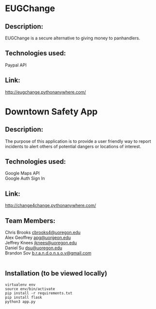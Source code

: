 # EUGChange

## Description:
EUGChange is a secure alternative to giving money to panhandlers. <br/>

## Technologies used: <br/>
Paypal API

## Link:
http://eugchange.pythonanywhere.com/ <br/>


# Downtown Safety App

## Description:<br/>
The purpose of this application is to provide a user friendly way to report
incidents to alert others of potential dangers or locations of interest.

## Technologies used:<br/>
Google Maps API<br/>
Google Auth Sign In

## Link:
http://change4change.pythonanywhere.com/ <br/>


## Team Members: <br/>
Chris Brooks cbrooks4@uoregon.edu<br/>
Alex Geoffrey apg@uorgeon.edu<br/>
Jeffrey Knees jknees@uoregon.edu<br/>
Daniel Su dsu@uoregon.edu<br/>
Brandon Sov b.r.a.n.d.o.n.s.o.v@gmail.com<br/>
<br/>

## Installation (to be viewed locally)
```
virtualenv env
source env/bin/activate
pip install -r requirements.txt
pip install flask
python3 app.py
```
